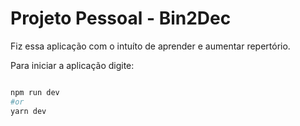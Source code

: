 <h1>Projeto Pessoal - Bin2Dec</h1>

<p>Fiz essa aplicação com o intuíto de aprender e aumentar repertório.</p>

<p>Para iniciar a aplicação digite:</p>

```bash

npm run dev
#or
yarn dev

```